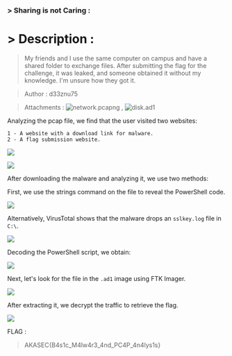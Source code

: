 ### > Sharing is not Caring :

# > Description :

> My friends and I use the same computer on campus and have a shared folder to exchange files. After submitting the flag for the challenge, it was leaked, and someone obtained it without my knowledge. I'm unsure how they got it.

> Author : d33znu75

> Attachments : ![network.pcapng](https://www.mediafire.com/file/kbml0x3rrjqkwlx/network.pcapng/file) , ![disk.ad1](https://www.mediafire.com/file/hn4m2hufc0jzf3a/disk.ad1/file)

Analyzing the pcap file, we find that the user visited two websites:

    1 - A website with a download link for malware.
    2 - A flag submission website.

![](./images/)

![](./images/)

After downloading the malware and analyzing it, we use two methods:

First, we use the strings command on the file to reveal the PowerShell code.

![](./images/)

Alternatively, VirusTotal shows that the malware drops an `sslkey.log` file in `C:\`.

![](./images/)

Decoding the PowerShell script, we obtain:

![](./images/)

Next, let's look for the file in the `.ad1` image using FTK Imager.

![](./images/)

After extracting it, we decrypt the traffic to retrieve the flag.

![](./images/)

FLAG : 
> AKASEC{B4s1c_M4lw4r3_4nd_PC4P_4n4lys1s}